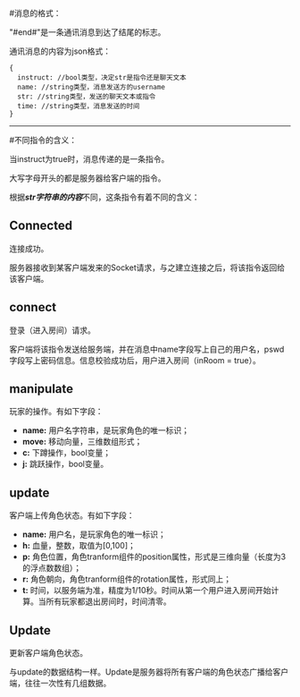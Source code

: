#消息的格式：

"#end#"是一条通讯消息到达了结尾的标志。

通讯消息的内容为json格式：

    {
      instruct: //bool类型，决定str是指令还是聊天文本
      name: //string类型，消息发送方的username
      str: //string类型，发送的聊天文本或指令
      time: //string类型，消息发送的时间
    }

----

#不同指令的含义：

当instruct为true时，消息传递的是一条指令。

大写字母开头的都是服务器给客户端的指令。

根据***str字符串的内容***不同，这条指令有着不同的含义：

## Connected

连接成功。

服务器接收到某客户端发来的Socket请求，与之建立连接之后，将该指令返回给该客户端。

## connect

登录（进入房间）请求。

客户端将该指令发送给服务端，并在消息中name字段写上自己的用户名，pswd字段写上密码信息。信息校验成功后，用户进入房间（inRoom = true）。

## manipulate

玩家的操作。有如下字段：

- **name:** 用户名字符串，是玩家角色的唯一标识；
- **move:** 移动向量，三维数组形式；
- **c:** 下蹲操作，bool变量；
- **j:** 跳跃操作，bool变量。

## update

客户端上传角色状态。有如下字段：

- **name:** 用户名，是玩家角色的唯一标识；
- **h:** 血量，整数，取值为[0,100]；
- **p:** 角色位置，角色tranform组件的position属性，形式是三维向量（长度为3的浮点数数组）；
- **r:** 角色朝向，角色tranform组件的rotation属性，形式同上；
- **t:** 时间，以服务端为准，精度为1/10秒。时间从第一个用户进入房间开始计算。当所有玩家都退出房间时，时间清零。

## Update

更新客户端角色状态。

与update的数据结构一样。Update是服务器将所有客户端的角色状态广播给客户端，往往一次性有几组数据。


